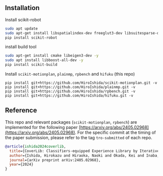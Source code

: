## Installation
Install scikit-robot
```bash
sudo apt update
sudo apt-get install libspatialindex-dev freeglut3-dev libsuitesparse-dev libblas-dev liblapack-dev -y
pip install scikit-robot
```

install build tool
```bash
sudo apt-get install cmake libeigen3-dev -y
sudo apt install libboost-all-dev -y
pip install scikit-build
```

Install `scikit-motionplan`, `plainmp`, `rpbench` and `hifuku` (this repo)
```
pip install git+https://github.com/HiroIshida/scikit-motionplan.git -v
pip install git+https://github.com/HiroIshida/plainmp.git -v
pip install git+https://github.com/HiroIshida/rpbench.git -v
pip install git+https://github.com/HiroIshida/hifuku.git -v
```

## Reference
This repo and relevant packages (`scikit-motionplan`, `rpbench`) are implemented for the following paper [https://arxiv.org/abs/2405.02968](https://arxiv.org/abs/2405.02968).
For the specific commit at the timing of the paper submission, please refer to the tag `tro-submitted` of each repo.
```bibtex
@article{ishida2024coverlib,
  title={CoverLib: Classifiers-equipped Experience Library by Iterative Problem Distribution Coverage Maximization for Domain-tuned Motion Planning},
  author={Ishida, Hirokazu and Hiraoka, Naoki and Okada, Kei and Inaba, Masayuki},
  journal={arXiv preprint arXiv:2405.02968},
  year={2024}
}
```
